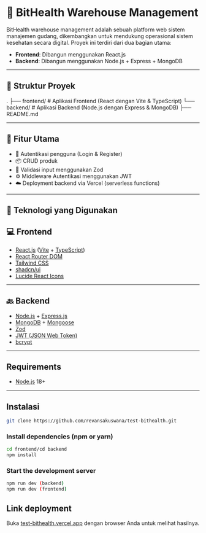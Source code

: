 # 🏥 BitHealth Warehouse Management

BitHealth warehouse management adalah sebuah platform web sistem manajemen gudang, dikembangkan untuk mendukung operasional sistem kesehatan secara digital. Proyek ini terdiri dari dua bagian utama:

- **Frontend**: Dibangun menggunakan React.js
- **Backend**: Dibangun menggunakan Node.js + Express + MongoDB

---

## 📁 Struktur Proyek
.
├── frontend/ # Aplikasi Frontend (React dengan Vite & TypeScript)
└── backend/ # Aplikasi Backend (Node.js dengan Express & MongoDB)
├── README.md

---

## 🚀 Fitur Utama

- 🔐 Autentikasi pengguna (Login & Register)
- 📦 CRUD produk
- 🧪 Validasi input menggunakan Zod
- ⚙️ Middleware Autentikasi menggunakan JWT
- ☁️ Deployment backend via Vercel (serverless functions)

---

## 🧰 Teknologi yang Digunakan

## 💻 Frontend

- [React.js](https://reactjs.org/) ([Vite](https://vitejs.dev/) + [TypeScript](https://www.typescriptlang.org/))
- [React Router DOM](https://reactrouter.com/)
- [Tailwind CSS](https://tailwindcss.com/)
- [shadcn/ui](https://ui.shadcn.com/)
- [Lucide React Icons](https://lucide.dev/)

---

## 🔙 Backend

- [Node.js](https://nodejs.org/) + [Express.js](https://expressjs.com/)
- [MongoDB](https://www.mongodb.com/) + [Mongoose](https://mongoosejs.com/)
- [Zod](https://zod.dev/)
- [JWT (JSON Web Token)](https://jwt.io/)
- [bcrypt](https://www.npmjs.com/package/bcrypt)

---

## Requirements

- [Node.js](https://nodejs.org/en/) 18+

---

## Instalasi

```bash
git clone https://github.com/revansakuswana/test-bithealth.git
```

### Install dependencies (npm or yarn)

```bash
cd frontend/cd backend
npm install
```

### Start the development server

```bash
npm run dev (backend)
npm run dev (frontend)
```

## Link deployment

Buka [test-bithealth.vercel.app](test-bithealth.vercel.app) dengan browser Anda untuk melihat hasilnya.
